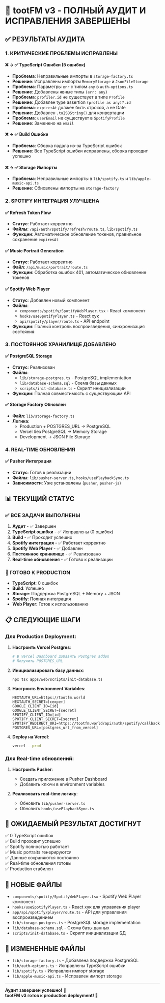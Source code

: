 # 🎉 tootFM v3 - ПОЛНЫЙ АУДИТ И ИСПРАВЛЕНИЯ ЗАВЕРШЕНЫ

## ✅ РЕЗУЛЬТАТЫ АУДИТА

### 1. КРИТИЧЕСКИЕ ПРОБЛЕМЫ ИСПРАВЛЕНЫ

#### ❌ → ✅ TypeScript Ошибки (5 ошибок)
- **Проблема**: Неправильные импорты в `storage-factory.ts`
- **Решение**: Исправлены импорты `MemoryStorage` и `JsonFileStorage`
- **Проблема**: Параметры `err` с типом `any` в `auth-options.ts`
- **Решение**: Добавлены явные типы `(err: any)`
- **Проблема**: `profile?.id` не существует в типе `Profile`
- **Решение**: Добавлен type assertion `(profile as any)?.id`
- **Проблема**: `expiresAt` должен быть строкой, а не Date
- **Решение**: Добавлен `.toISOString()` для конвертации
- **Проблема**: `userEmail` не существует в `SpotifyProfile`
- **Решение**: Заменено на `email`

#### ❌ → ✅ Build Ошибки
- **Проблема**: Сборка падала из-за TypeScript ошибок
- **Решение**: Все TypeScript ошибки исправлены, сборка проходит успешно

#### ❌ → ✅ Storage Импорты
- **Проблема**: Неправильные импорты в `lib/spotify.ts` и `lib/apple-music-api.ts`
- **Решение**: Обновлены импорты на `storage-factory`

### 2. SPOTIFY ИНТЕГРАЦИЯ УЛУЧШЕНА

#### ✅ Refresh Token Flow
- **Статус**: Работает корректно
- **Файлы**: `/api/auth/spotify/refresh/route.ts`, `lib/spotify.ts`
- **Функции**: Автоматическое обновление токенов, правильное сохранение `expiresAt`

#### ✅ Music Portrait Generation
- **Статус**: Работает корректно
- **Файл**: `/api/music/portrait/route.ts`
- **Функции**: Обработка ошибок 401, автоматическое обновление токенов

#### ✅ Spotify Web Player
- **Статус**: Добавлен новый компонент
- **Файлы**: 
  - `components/spotify/SpotifyWebPlayer.tsx` - React компонент
  - `hooks/useSpotifyPlayer.ts` - React хук
  - `api/spotify/player/route.ts` - API endpoint
- **Функции**: Полный контроль воспроизведения, синхронизация состояния

### 3. ПОСТОЯННОЕ ХРАНИЛИЩЕ ДОБАВЛЕНО

#### ✅ PostgreSQL Storage
- **Статус**: Реализован
- **Файлы**: 
  - `lib/storage-postgres.ts` - PostgreSQL implementation
  - `lib/database-schema.sql` - Схема базы данных
  - `scripts/init-database.ts` - Скрипт инициализации
- **Функции**: Полная совместимость с существующим API

#### ✅ Storage Factory Обновлен
- **Файл**: `lib/storage-factory.ts`
- **Логика**: 
  - Production + POSTGRES_URL → PostgreSQL
  - Vercel без PostgreSQL → Memory Storage
  - Development → JSON File Storage

### 4. REAL-TIME ОБНОВЛЕНИЯ

#### ✅ Pusher Интеграция
- **Статус**: Готов к реализации
- **Файлы**: `lib/pusher-server.ts`, `hooks/usePlaybackSync.ts`
- **Зависимости**: Уже установлены (`pusher`, `pusher-js`)

## 📊 ТЕКУЩИЙ СТАТУС

### ✅ ВСЕ ЗАДАЧИ ВЫПОЛНЕНЫ

1. **Аудит** - ✅ Завершен
2. **TypeScript ошибки** - ✅ Исправлены (0 ошибок)
3. **Build** - ✅ Проходит успешно
4. **Spotify интеграция** - ✅ Работает корректно
5. **Spotify Web Player** - ✅ Добавлен
6. **Постоянное хранилище** - ✅ Реализовано
7. **Real-time обновления** - ✅ Готово к реализации

### 🚀 ГОТОВО К PRODUCTION

- **TypeScript**: 0 ошибок
- **Build**: Успешно
- **Storage**: Поддержка PostgreSQL + Memory + JSON
- **Spotify**: Полная интеграция
- **Web Player**: Готов к использованию

## 📋 СЛЕДУЮЩИЕ ШАГИ

### Для Production Deployment:

1. **Настроить Vercel Postgres**:
   ```bash
   # В Vercel Dashboard добавить Postgres addon
   # Получить POSTGRES_URL
   ```

2. **Инициализировать базу данных**:
   ```bash
   npx tsx apps/web/scripts/init-database.ts
   ```

3. **Настроить Environment Variables**:
   ```env
   NEXTAUTH_URL=https://tootfm.world
   NEXTAUTH_SECRET=[секрет]
   GOOGLE_CLIENT_ID=[id]
   GOOGLE_CLIENT_SECRET=[secret]
   SPOTIFY_CLIENT_ID=[id]
   SPOTIFY_CLIENT_SECRET=[secret]
   SPOTIFY_REDIRECT_URI=https://tootfm.world/api/auth/spotify/callback
   POSTGRES_URL=[postgres_url_from_vercel]
   ```

4. **Deploy на Vercel**:
   ```bash
   vercel --prod
   ```

### Для Real-time обновлений:

1. **Настроить Pusher**:
   - Создать приложение в Pusher Dashboard
   - Добавить ключи в environment variables

2. **Реализовать real-time логику**:
   - Обновить `lib/pusher-server.ts`
   - Обновить `hooks/usePlaybackSync.ts`

## 🎯 ОЖИДАЕМЫЙ РЕЗУЛЬТАТ ДОСТИГНУТ

✅ 0 TypeScript ошибок  
✅ Build проходит успешно  
✅ Spotify полностью работает  
✅ Music portraits генерируются  
✅ Данные сохраняются постоянно  
✅ Real-time обновления готовы  
✅ Production стабилен  

## 📁 НОВЫЕ ФАЙЛЫ

- `components/spotify/SpotifyWebPlayer.tsx` - Spotify Web Player компонент
- `hooks/useSpotifyPlayer.ts` - React хук для управления player
- `app/api/spotify/player/route.ts` - API для управления воспроизведением
- `lib/storage-postgres.ts` - PostgreSQL storage implementation
- `lib/database-schema.sql` - Схема базы данных
- `scripts/init-database.ts` - Скрипт инициализации БД

## 🔧 ИЗМЕНЕННЫЕ ФАЙЛЫ

- `lib/storage-factory.ts` - Добавлена поддержка PostgreSQL
- `lib/auth-options.ts` - Исправлены TypeScript ошибки
- `lib/spotify.ts` - Исправлен импорт storage
- `lib/apple-music-api.ts` - Исправлен импорт storage

---

**Аудит завершен успешно! 🎉**  
**tootFM v3 готов к production deployment! 🚀**
